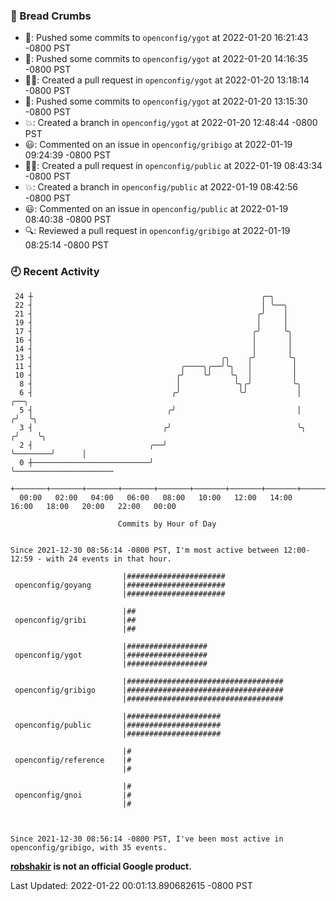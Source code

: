 ### 🍞 Bread Crumbs

 * 🚢: Pushed some commits to `openconfig/ygot` at 2022-01-20 16:21:43 -0800 PST
 * 🚢: Pushed some commits to `openconfig/ygot` at 2022-01-20 14:16:35 -0800 PST
 * ✍🏼: Created a pull request in `openconfig/ygot` at 2022-01-20 13:18:14 -0800 PST
 * 🚢: Pushed some commits to `openconfig/ygot` at 2022-01-20 13:15:30 -0800 PST
 * 💥: Created a branch in `openconfig/ygot` at 2022-01-20 12:48:44 -0800 PST
 * 😃: Commented on an issue in `openconfig/gribigo` at 2022-01-19 09:24:39 -0800 PST
 * ✍🏼: Created a pull request in `openconfig/public` at 2022-01-19 08:43:34 -0800 PST
 * 💥: Created a branch in `openconfig/public` at 2022-01-19 08:42:56 -0800 PST
 * 😃: Commented on an issue in `openconfig/public` at 2022-01-19 08:40:38 -0800 PST
 * 🔍: Reviewed a pull request in  `openconfig/gribigo` at 2022-01-19 08:25:14 -0800 PST

### 🕘 Recent Activity
```
 24 ┼                                                   ╭─╮
 22 ┤                                                   │ ╰──╮
 21 ┤                                                  ╭╯    │
 19 ┤                                                  │     │
 17 ┤                                                 ╭╯     ╰╮
 16 ┤                                                 │       │
 14 ┤                                                 │       │
 13 ┤                                          ╭╮    ╭╯       ╰╮
 11 ┤                                 ╭────╮╭──╯╰╮   │         │
 10 ┤                                ╭╯    ╰╯    ╰╮  │         │
  8 ┤                                │            ╰╮╭╯         ╰╮
  6 ┤                               ╭╯             ╰╯           │           ╭──╮
  5 ┤                              ╭╯                           │          ╭╯  ╰╮
  3 ┤                             ╭╯                            ╰╮        ╭╯    ╰╮
  2 ┤                          ╭──╯                              ╰────────╯      │
  0 ┼──────────────────────────╯                                                 ╰──────────────────────
    +───────+───────+───────+───────+───────+───────+───────+───────+───────+───────+───────+───────+────
  00:00   02:00   04:00   06:00   08:00   10:00   12:00   14:00   16:00   18:00   20:00   22:00   00:00   

						Commits by Hour of Day


Since 2021-12-30 08:56:14 -0800 PST, I'm most active between 12:00-12:59 - with 24 events in that hour.

```



```
                         |######################
 openconfig/goyang       |######################
                         |######################

                         |##
 openconfig/gribi        |##
                         |##

                         |##################
 openconfig/ygot         |##################
                         |##################

                         |###################################
 openconfig/gribigo      |###################################
                         |###################################

                         |#####################
 openconfig/public       |#####################
                         |#####################

                         |#
 openconfig/reference    |#
                         |#

                         |#
 openconfig/gnoi         |#
                         |#



Since 2021-12-30 08:56:14 -0800 PST, I've been most active in openconfig/gribigo, with 35 events.

```
**[robshakir](mailto:robjs@google.com) is not an official Google product.**  


Last Updated: 2022-01-22 00:01:13.890682615 -0800 PST

